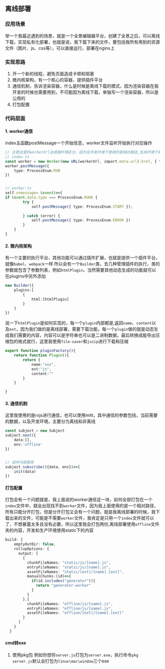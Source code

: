 ## 离线部署


### 应用场景
举一个我最近遇到的场景，就是一个全景编辑器平台，创建了全景之后，可以离线下载，实现私有化部署，也就是说，我下载下来的文件，要包括我所有用到的资源文件（图片、js、css等），可以直接运行，部署在nginx上

### 实现思路
1. 开一个新的线程，避免页面造成卡顿和阻塞
2. 微内核架构，有一个核心的容器，提供插件平台
3. 通信机制，告诉渲染容器，什么是时候是离线下载的模式，因为渲染容器在我开发的时候也需要用到，不可能因为离线下载，单独写一个渲染容器，所以是公用的
4. 打包配置


### 代码层面
#### 1. worker通信
index主函数postMessage一个开始信息，worker文件监听开始执行对应操作
```ts
// 注意这里的workerUrl会根据环境区分，因为在开发环境下使用的是相对路径,生成环境下需要是编译的产物
// index.ts
const worker = new Worker(new URL(workerUrl, import.meta.url).href, { type: 'module' });
worker.postMessage({
    type: ProcessEnum.RUN
})


// worker.ts
self.onmessage= (event)=>{
if (event.data.type === ProcessEnum.RUN) {
        try {
            self.postMessage({ type: ProcessEnum.START });
  
        } catch (error) {
            self.postMessage({ type: ProcessEnum.ERROR })
        }
    }
}
```


#### 2. 微内核架构
有一个主要的执行平台，其他功能可以通过插件扩展，也就是提供一个插件平台，就像`babel`、`webpack`一样
所以会有一个`Builder`类，去几种管理插件的执行，类的参数就包含了参数列表，例如`htmlPlugin`，当然需要其他动态生成的功能就可以在plugins中另外添加
```ts
new Builder({
    plugins:[
        {
            html:[htmlPlugin]
        }
    ]
})
```
说一下`htmlPlugin`是如何实现的，每一个`plugin`内部都是,返回`name`、`content`以及`ext`，因为我们做的是离线部署，需要下载功能，每一个`plugin`做的就是动态生成我们需要的内容，内容可以是字符串也可以是二进制数据，最后转换成能导出压缩包的格式就行，这里我使用`file-saver`和`jszip`进行下载和压缩
```ts
export function pluginFactory(){
    return function Plugin(){
        return {
            name:"xxx",
            ext:"js",
            content:""
        }
    }

}
```



#### 3. 通信机制
这里我使用的是rxjs进行通信，也可以使用mitt，其中通信的参数包括，当前需要的数据，以及开发环境，主要分为离线和非离线
```ts
const subject = new Subject
subject.next({
    data:[],
    env:'offline'
})


// 组件内部接受
subject.subscribe(({data, env})=>{
    init(data)
})
```



#### 打包配置
打包会有一个问题就是，我上面说的worker通信这一块，如何全部打包在一个`index`文件中，就会出现找不到`worker`文件，因为我上面使用的是一个相对路径，所有只能分开打包，但是分开打包又会有一个问题，就是我离线部署的时候，我下载出来的文件，可能是不需要`worker`文件，我肯定是只用一个`index`文件就可以了，不想暴露太多且没有必要，所以这里我会打包两份,离线部署使用`offline`文件夹的内容，开发和生产环境使用static下的内容
```ts
build: {
    emptyOutDir: false,
    rollupOptions: {
      output: [
        {
          chunkFileNames: "static/js/[name].js",
          entryFileNames: "static/js/[name].js",
          assetFileNames: "static/[ext]/[name].[ext]",
          manualChunks:(id)=>{
            if(id.includes("generator")){
              return "generator-worker"
            }
          }
        },{
          chunkFileNames: "offline/js/[name].js",
          entryFileNames: "offline/js/[name].js",
          assetFileNames: "offline/[ext]/[name].[ext]"
        }
      ]
    }
  }
```


#### cmd转exe
1. 使用pkg包
例如你想将`server.js`打包为`server.exe`，执行命令`pkg server.js`默认会打包为`linux\mac\window`三个exe
